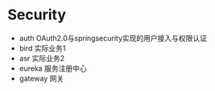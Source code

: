 # Security  
+ auth    OAuth2.0与springsecurity实现的用户接入与权限认证  
+ bird    实际业务1  
+ asr     实际业务2
+ eureka  服务注册中心  
+ gateway 网关
